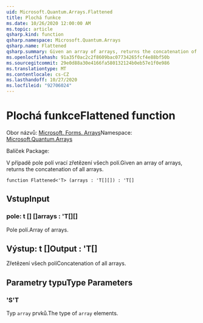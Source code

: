 ```yaml
---
uid: Microsoft.Quantum.Arrays.Flattened
title: Plochá funkce
ms.date: 10/26/2020 12:00:00 AM
ms.topic: article
qsharp.kind: function
qsharp.namespace: Microsoft.Quantum.Arrays
qsharp.name: Flattened
qsharp.summary: Given an array of arrays, returns the concatenation of all arrays.
ms.openlocfilehash: 91a35f0ac2c2f8609bac07734265fcf4e88bf50b
ms.sourcegitcommit: 29e0d88a30e4166fa580132124b0eb57e1f0e986
ms.translationtype: MT
ms.contentlocale: cs-CZ
ms.lasthandoff: 10/27/2020
ms.locfileid: "92706024"
---
```

# <a name="flattened-function"></a><span data-ttu-id="84560-102">Plochá funkce</span><span class="sxs-lookup"><span data-stu-id="84560-102">Flattened function</span></span>

<span data-ttu-id="84560-103">Obor názvů: [Microsoft. Forms. Arrays](xref:Microsoft.Quantum.Arrays)</span><span class="sxs-lookup"><span data-stu-id="84560-103">Namespace: [Microsoft.Quantum.Arrays](xref:Microsoft.Quantum.Arrays)</span></span>

<span data-ttu-id="84560-104">Balíček [](https://nuget.org/packages/)</span><span class="sxs-lookup"><span data-stu-id="84560-104">Package: [](https://nuget.org/packages/)</span></span>


<span data-ttu-id="84560-105">V případě pole polí vrací zřetězení všech polí.</span><span class="sxs-lookup"><span data-stu-id="84560-105">Given an array of arrays, returns the concatenation of all arrays.</span></span>

```qsharp
function Flattened<'T> (arrays : 'T[][]) : 'T[]
```


## <a name="input"></a><span data-ttu-id="84560-106">Vstup</span><span class="sxs-lookup"><span data-stu-id="84560-106">Input</span></span>

### <a name="arrays--t"></a><span data-ttu-id="84560-107">pole: t [] []</span><span class="sxs-lookup"><span data-stu-id="84560-107">arrays : 'T[][]</span></span>

<span data-ttu-id="84560-108">Pole polí.</span><span class="sxs-lookup"><span data-stu-id="84560-108">Array of arrays.</span></span>



## <a name="output--t"></a><span data-ttu-id="84560-109">Výstup: t []</span><span class="sxs-lookup"><span data-stu-id="84560-109">Output : 'T[]</span></span>

<span data-ttu-id="84560-110">Zřetězení všech polí</span><span class="sxs-lookup"><span data-stu-id="84560-110">Concatenation of all arrays.</span></span>

## <a name="type-parameters"></a><span data-ttu-id="84560-111">Parametry typu</span><span class="sxs-lookup"><span data-stu-id="84560-111">Type Parameters</span></span>

### <a name="t"></a><span data-ttu-id="84560-112">'S</span><span class="sxs-lookup"><span data-stu-id="84560-112">'T</span></span>

<span data-ttu-id="84560-113">Typ `array` prvků.</span><span class="sxs-lookup"><span data-stu-id="84560-113">The type of `array` elements.</span></span>